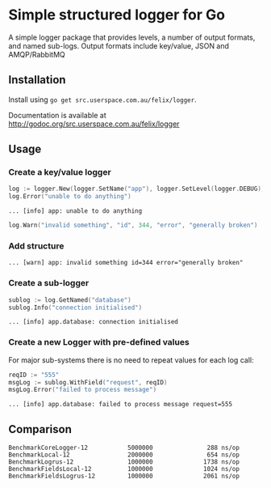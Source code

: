# Simple structured logger for Go

A simple logger package that provides levels, a number of output formats, and
named sub-logs.  Output formats include key/value, JSON and AMQP/RabbitMQ

## Installation

Install using `go get src.userspace.com.au/felix/logger`.

Documentation is available at http://godoc.org/src.userspace.com.au/felix/logger

## Usage

### Create a key/value logger

```go
log := logger.New(logger.SetName("app"), logger.SetLevel(logger.DEBUG))
log.Error("unable to do anything")
```

```text
... [info] app: unable to do anything
```

```go
log.Warn("invalid something", "id", 344, "error", "generally broken")
```

### Add structure

```text
... [warn] app: invalid something id=344 error="generally broken"
```

### Create a sub-logger

```go
sublog := log.GetNamed("database")
sublog.Info("connection initialised")
```

```text
... [info] app.database: connection initialised
```

### Create a new Logger with pre-defined values

For major sub-systems there is no need to repeat values for each log call:

```go
reqID := "555"
msgLog := sublog.WithField("request", reqID)
msgLog.Error("failed to process message")
```

```text
... [info] app.database: failed to process message request=555
```

## Comparison

```
BenchmarkCoreLogger-12           5000000               288 ns/op
BenchmarkLocal-12                2000000               654 ns/op
BenchmarkLogrus-12               1000000              1738 ns/op
BenchmarkFieldsLocal-12          1000000              1024 ns/op
BenchmarkFieldsLogrus-12         1000000              2061 ns/op
```
